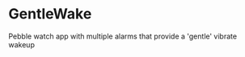 GentleWake
==========

Pebble watch app with multiple alarms that provide a 'gentle' vibrate wakeup
